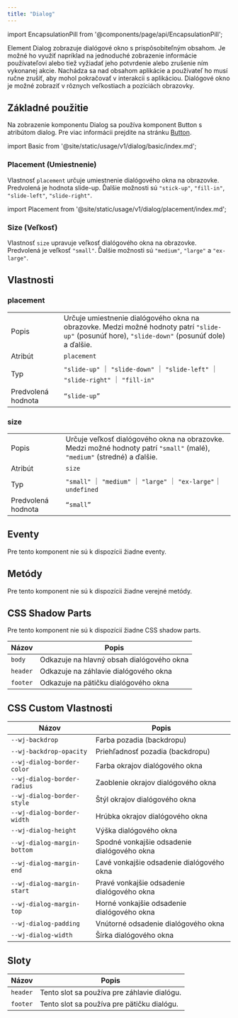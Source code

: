 ```yaml
---
title: "Dialog"
---
```


<head>
  <title>Dialog | Tlačidlo</title>
  <meta name="description" content="Element Dialog zobrazuje dialógové okno s prispôsobiteľným obsahom. Je možné ho využiť napríklad na jednoduché zobrazenie informácie používateľovi alebo tiež vyžiadať jeho potvrdenie alebo zrušenie ním vykonanej akcie." />
</head>

import EncapsulationPill from '@components/page/api/EncapsulationPill';

<EncapsulationPill type="shadow" />

Element Dialog zobrazuje dialógové okno s prispôsobiteľným obsahom. Je možné ho využiť napríklad na jednoduché zobrazenie informácie používateľovi alebo tiež vyžiadať jeho potvrdenie alebo zrušenie ním vykonanej akcie. Nachádza sa nad obsahom aplikácie a používateľ ho musí ručne zrušiť, aby mohol pokračovať v interakcii s aplikáciou. Dialógové okno je možné zobraziť v rôznych veľkostiach a pozíciách obrazovky.

## Základné použitie

Na zobrazenie komponentu Dialog sa používa komponent Button s atribútom dialog.
Pre viac informácii prejdite na stránku [Button](./button.md).

import Basic from '@site/static/usage/v1/dialog/basic/index.md';

<div className="xlarge">
<Basic />
</div>

### Placement (Umiestnenie)

Vlastnosť `placement` určuje umiestnenie dialógového okna na obrazovke. Predvolená je hodnota slide-up. Ďalšie možnosti sú `"stick-up"`, `"fill-in"`, `"slide-left"`, `"slide-right"`. 

import Placement from '@site/static/usage/v1/dialog/placement/index.md';

<div className="xxxlarge">
<Placement />
</div>

### Size (Veľkosť)

Vlastnosť `size` upravuje veľkosť dialógového okna na obrazovke. Predvolená je veľkosť `"small"`. Ďalšie možnosti sú `"medium"`, `"large"` a `"ex-large"`. 


## Vlastnosti

### **placement**

|  |  |
| --- | --- |
| Popis | Určuje umiestnenie dialógového okna na obrazovke. Medzi možné hodnoty patrí `"slide-up"` (posunúť hore), `"slide-down"` (posunúť dole) a ďalšie. |
| Atribút | `placement` |
| Typ | `"slide-up"` ｜ `"slide-down"` ｜ `"slide-left"` ｜ `"slide-right"` ｜ `"fill-in"`  |
| Predvolená hodnota | `“slide-up”` |

### size

|  |  |
| --- | --- |
| Popis | Určuje veľkosť dialógového okna na obrazovke. Medzi možné hodnoty patrí `"small"` (malé), `"medium"` (stredné) a ďalšie. |
| Atribút | `size` |
| Typ | `"small"` ｜ `"medium"` ｜ `"large"` ｜ `"ex-large"`｜ `undefined` |
| Predvolená hodnota | `“small”` |

## Eventy[](https://ionicframework.com/docs/api/badge#events)

Pre tento komponent nie sú k dispozícii žiadne eventy.

## Metódy[](https://ionicframework.com/docs/api/badge#methods)

Pre tento komponent nie sú k dispozícii žiadne verejné metódy.

## CSS Shadow Parts[](https://ionicframework.com/docs/api/badge#css-shadow-parts)

Pre tento komponent nie sú k dispozícií žiadne CSS shadow parts.

| Názov | Popis |
| --- | --- |
| `body` | Odkazuje na hlavný obsah dialógového okna |
| `header` | Odkazuje na záhlavie dialógového okna |
| `footer` | Odkazuje na pätičku dialógového okna |

## CSS Custom Vlastnosti

| Názov | Popis |
| --- | --- |
| `--wj-backdrop` | Farba pozadia (backdropu) |
| `--wj-backdrop-opacity` | Priehľadnosť pozadia (backdropu) |
| `--wj-dialog-border-color` | Farba okrajov dialógového okna |
| `--wj-dialog-border-radius` | Zaoblenie okrajov dialógového okna |
| `--wj-dialog-border-style` | Štýl okrajov dialógového okna |
| `--wj-dialog-border-width` | Hrúbka okrajov dialógového okna |
| `--wj-dialog-height` | Výška dialógového okna |
| `--wj-dialog-margin-bottom` | Spodné vonkajšie odsadenie dialógového okna |
| `--wj-dialog-margin-end` | Ľavé vonkajšie odsadenie dialógového okna |
| `--wj-dialog-margin-start` | Pravé vonkajšie odsadenie dialógového okna |
| `--wj-dialog-margin-top` | Horné vonkajšie odsadenie dialógového okna |
| `--wj-dialog-padding` | Vnútorné odsadenie dialógového okna |
| `--wj-dialog-width` | Šírka dialógového okna |

## Sloty[](https://ionicframework.com/docs/api/button#slots)

| Názov | Popis |
| --- | --- |
| `header` | Tento slot sa používa pre záhlavie dialógu. |
| `footer` | Tento slot sa používa pre pätičku dialógu. |